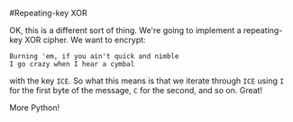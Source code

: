 #Repeating-key XOR

OK, this is a different sort of thing. We're going to implement
a repeating-key XOR cipher. We want to encrypt:

    Burning 'em, if you ain't quick and nimble
    I go crazy when I hear a cymbal

with the key `ICE`. So what this means is that we iterate through `ICE` using
`I` for the first byte of the message, `C` for the second, and so on. Great!

More Python!
